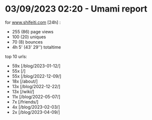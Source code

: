 # 03/09/2023 02:20 - Umami report
for www.shifeiti.com [24h] :

 - 255 (86) page views
 - 100 (20) uniques
 - 70 (8) bounces
 - 4h 5'  (43' 29'') totaltime


top 10 urls:
 - 59x [/blog/2023-01-12/]
 - 55x [/]
 - 55x [/blog/2022-12-09/]
 - 18x [/about/]
 - 13x [/blog/2022-12-22/]
 - 13x [/wiki/]
 - 11x [/blog/2022-05-07/]
 - 7x [/friends/]
 - 4x [/blog/2023-02-03/]
 - 2x [/blog/2023-04-09/]


